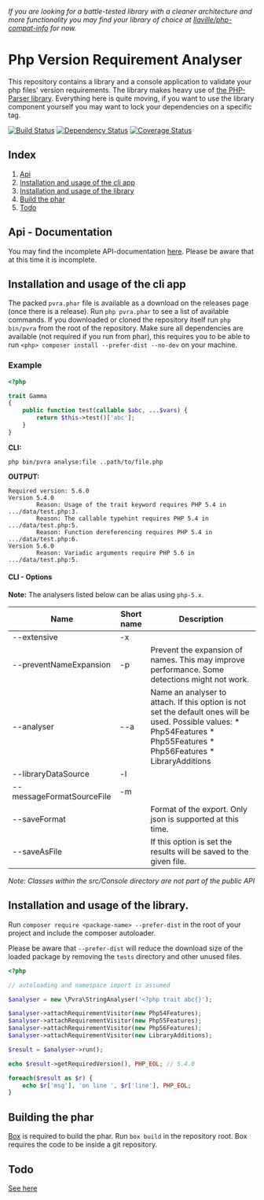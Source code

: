 *If you are looking for a battle-tested library with a cleaner architecture and more functionality you may find your library of choice at [llaville/php-compat-info](https://github.com/llaville/php-compat-info) for now.*


# Php Version Requirement Analyser

This repository contains a library and a console application to validate your php files' version requirements.
The library makes heavy use of [the PHP-Parser library](https://github.com/nikic/PHP-Parser). Everything here is quite moving, 
if you want to use the library component yourself you may want to lock your dependencies on a specific tag. 

[![Build Status](https://travis-ci.org/suralc/pvra.svg?branch=master)](https://travis-ci.org/suralc/pvra)
[![Dependency Status](https://www.versioneye.com/user/projects/546643934de5ef5022000056/badge.svg?style=flat)](https://www.versioneye.com/user/projects/546643934de5ef5022000056)
[![Coverage Status](https://img.shields.io/coveralls/suralc/pvra.svg)](https://coveralls.io/r/suralc/pvra?branch=master)


## Index
1. [Api](#api-doc)
2. [Installation and usage of the cli app](#cli-usage)
3. [Installation and usage of the library](#lib-usage)
4. [Build the phar](#build)
5. [Todo](#todo)



## <a name="api-doc"></a>Api - Documentation

You may find the incomplete API-documentation [here](http://suralc.github.io/pvra/docs). Please be aware that at this time it is
incomplete.


## <a name="cli-usage"></a> Installation and usage of the cli app

The packed `pvra.phar` file is available as a download on the releases page (once there is a release). Run
`php pvra.phar` to see a list of available commands. If you downloaded or cloned the repository itself run `php bin/pvra`
from the root of the repository. Make sure all dependencies are available (not required if you run from phar), this 
requires you to be able to run `<php> composer install --prefer-dist --no-dev` on your machine.

### Example

```php
<?php

trait Gamma
{
    public function test(callable $abc, ...$vars) {
        return $this->test()['abc'];
    }
}
```

__CLI:__ 

`php bin/pvra analyse:file ..path/to/file.php`

__OUTPUT:__

```
Required version: 5.6.0
Version 5.4.0
        Reason: Usage of the trait keyword requires PHP 5.4 in .../data/test.php:3.
        Reason: The callable typehint requires PHP 5.4 in .../data/test.php:5.
        Reason: Function dereferencing requires PHP 5.4 in .../data/test.php:6.
Version 5.6.0
        Reason: Variadic arguments require PHP 5.6 in .../data/test.php:5.
```

#### CLI - Options


**Note:** The analysers listed below can be alias using `php-5.x`.

| Name 	| Short  name 	| Description 	|
|---------------------------	|-------------	|---------------------------------------------------------------------------------------------------------------------------------------------------------------------------------------------------------------------------	|
| --extensive 	| -x 	|  	|
| --preventNameExpansion 	| -p 	| Prevent the expansion of names. This may improve performance. Some detections might not work. 	|
| --analyser 	| --a 	| Name an analyser to attach. If this option is not set the default ones will be used. Possible values: * Php54Features * Php55Features * Php56Features * LibraryAdditions 	|
| --libraryDataSource 	| -l 	|  	|
| --messageFormatSourceFile 	| -m 	|  	|
| --saveFormat 	|  	| Format of the export. Only json is supported at this time. 	|
| --saveAsFile 	|  	| If this option is set the results will be saved to the given file. 	|

*Note: Classes within the src/Console directory are not part of the public API*

## <a name="lib-usage"></a>Installation and usage of the library.

Run `composer require <package-name> --prefer-dist` in the root of your project and include the composer autoloader.

Please be aware that `--prefer-dist` will reduce the download size of the loaded package by removing the `tests` directory
and other unused files.


```php
<?php

// autoloading and namespace import is assumed

$analyser = new \Pvra\StringAnalyser('<?php trait abc{}');

$analyser->attachRequirementVisitor(new Php54Features);
$analyser->attachRequirementVisitor(new Php55Features);
$analyser->attachRequirementVisitor(new Php56Features);
$analyser->attachRequirementVisitor(new LibraryAdditions);

$result = $analyser->run();

echo $result->getRequiredVersion(), PHP_EOL; // 5.4.0

foreach($result as $r) {
    echo $r['msg'], 'on line ', $r['line'], PHP_EOL; 
}
```

## <a name="build"></a>Building the phar

[Box](http://box-project.org/) is required to build the phar. Run `box build` in the repository root. Box requires the code to be inside a git
repository.

## <a name="todo"></a>Todo

[See here](https://github.com/suralc/pvra/labels/todo)
